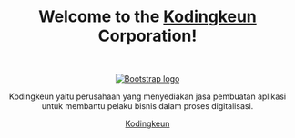 <h1 align="center">Welcome to the <a href="https://www.kodingkeun.com">Kodingkeun</a> Corporation!</h1><br>

<p align="center">
  <a href="https://www.kodingkeun.com">
    <img src="https://www.kodingkeun.com/public/svg/free ebook (3) 2.svg" alt="Bootstrap logo">
  </a>
</p>

<p align="center">
  Kodingkeun yaitu perusahaan yang menyediakan jasa pembuatan aplikasi untuk membantu pelaku bisnis dalam proses digitalisasi.
</p>

<p align="center">
  <a href="https://www.kodingkeun.com">Kodingkeun</a>
</p>
